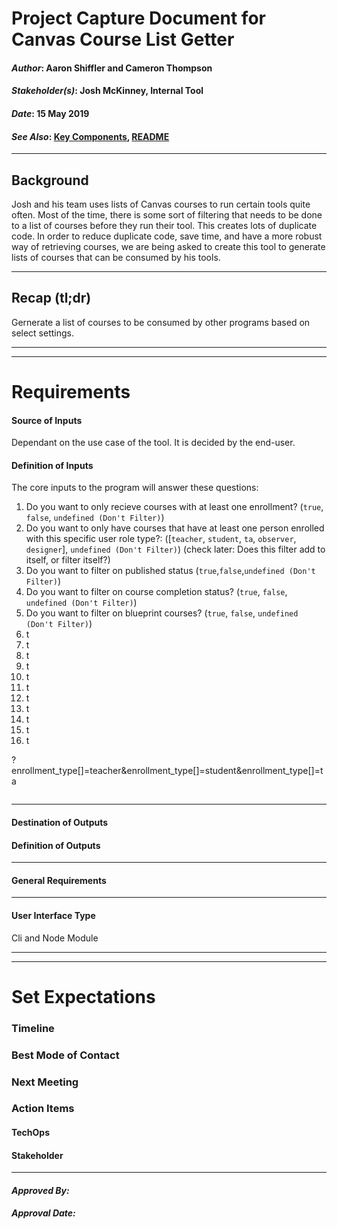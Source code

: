 # Project Capture Document for Canvas Course List Getter
#### *Author*: Aaron Shiffler and Cameron Thompson
#### *Stakeholder(s)*: Josh McKinney, Internal Tool
#### *Date*: 15 May 2019
#### *See Also*: [Key Components](./KeyComponentsDoc.md), [README](./README.md)

---

## Background
Josh and his team uses lists of Canvas courses to run certain tools quite often. Most of the time, there is some sort of filtering that needs to be done to a list of courses before they run their tool. This creates lots of duplicate code. In order to reduce duplicate code, save time, and have a more robust way of retrieving courses, we are being asked to create this tool to generate lists of courses that can be consumed by his tools. 


---

## Recap (tl;dr)

Gernerate a list of courses to be consumed by other programs based on select settings.

-----
-----

# Requirements

#### Source of Inputs

Dependant on the use case of the tool. It is decided by the end-user. 

#### Definition of Inputs

The core inputs to the program will answer these questions:
1. Do you want to only recieve courses with at least one enrollment? (`true`, `false`, `undefined (Don't Filter)`)
1. Do you want to only have courses that have at least one person enrolled with this specific user role type?: ([`teacher`, `student`, `ta`, `observer`, `designer`], `undefined (Don't Filter)`) (check later: Does this filter add to itself, or filter itself?)
1. Do you want to filter on published status (`true`,`false`,`undefined (Don't Filter)`)
1. Do you want to filter on course completion status? (`true`, `false`, `undefined (Don't Filter)`)
1. Do you want to filter on blueprint courses? (`true`, `false`, `undefined (Don't Filter)`)
1. t
1. t
1. t
1. t
1. t
1. t
1. t
1. t
1. t
1. t
1. t

?enrollment_type[]=teacher&enrollment_type[]=student&enrollment_type[]=ta

```javascript


```

---


#### Destination of Outputs



#### Definition of Outputs



---

#### General Requirements


---

#### User Interface Type

Cli and Node Module

-----
-----

# Set Expectations

### Timeline


### Best Mode of Contact


### Next Meeting


### Action Items


#### TechOps

#### Stakeholder


-----

#### *Approved By:*
#### *Approval Date:*
